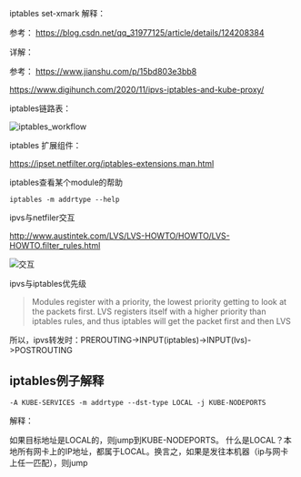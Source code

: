 iptables set-xmark 解释：

参考： https://blog.csdn.net/qq_31977125/article/details/124208384


详解：

参考： https://www.jianshu.com/p/15bd803e3bb8

https://www.digihunch.com/2020/11/ipvs-iptables-and-kube-proxy/


iptables链路表：

![iptables_workflow](https://user-images.githubusercontent.com/310284/179182094-5eb25e50-c7fc-4aab-8790-067be53a37f9.png)



iptables 扩展组件：

https://ipset.netfilter.org/iptables-extensions.man.html


iptables查看某个module的帮助

```
iptables -m addrtype --help
```

ipvs与netfiler交互

http://www.austintek.com/LVS/LVS-HOWTO/HOWTO/LVS-HOWTO.filter_rules.html

![交互](http://www.austintek.com/LVS/LVS-HOWTO/HOWTO/images/nf-lvs.png)

ipvs与iptables优先级

> Modules register with a priority, the lowest priority getting to look at the packets first. LVS registers itself with a higher priority than iptables rules, and thus iptables will get the packet first and then LVS

所以，ipvs转发时：PREROUTING->INPUT(iptables)->INPUT(lvs)->POSTROUTING


## iptables例子解释
```
-A KUBE-SERVICES -m addrtype --dst-type LOCAL -j KUBE-NODEPORTS
```
解释：

如果目标地址是LOCAL的，则jump到KUBE-NODEPORTS。
什么是LOCAL？本地所有网卡上的IP地址，都属于LOCAL。换言之，如果是发往本机器（ip与网卡上任一匹配），则jump
